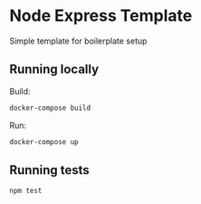 # Node Express Template

Simple template for boilerplate setup

## Running locally
Build:
```sh
docker-compose build
```

Run:
```sh
docker-compose up
```

## Running tests
```
npm test
```
